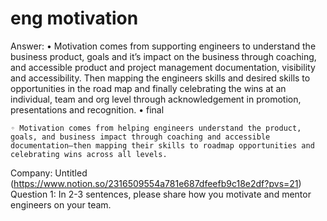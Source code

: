 # eng motivation

Answer: • Motivation comes from supporting engineers to understand the business product, goals and it’s impact on the business through coaching, and accessible product and project management documentation, visibility and accessibility. Then mapping the engineers skills and desired skills to opportunities in the road map and finally celebrating the wins at an individual, team and org level through acknowledgement in promotion, presentations and recognition.
• final

    ◦ Motivation comes from helping engineers understand the product, goals, and business impact through coaching and accessible documentation—then mapping their skills to roadmap opportunities and celebrating wins across all levels.
Company: Untitled (https://www.notion.so/2316509554a781e687dfeefb9c18e2df?pvs=21)
Question 1: In 2-3 sentences, please share how you motivate and mentor engineers on your team.